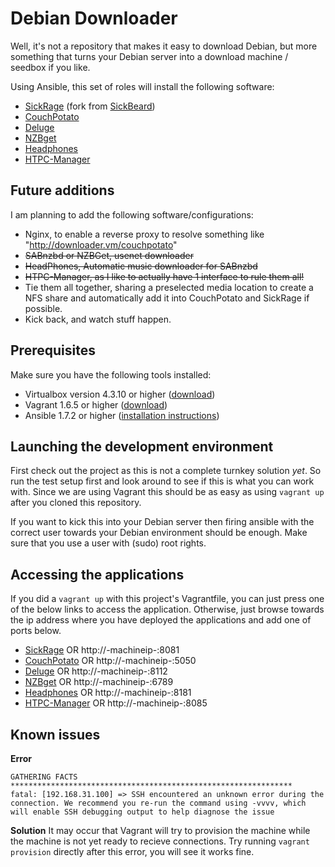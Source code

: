 Debian Downloader
===================
Well, it's not a repository that makes it easy to download Debian, but more something that turns your Debian server into a download machine / seedbox if you like.

Using Ansible, this set of roles will install the following software:

 - [SickRage](https://github.com/SiCKRAGETV/SickRage) (fork from [SickBeard](http://sickbeard.com/))
 - [CouchPotato](https://couchpota.to/)
 - [Deluge](http://deluge-torrent.org/)
 - [NZBget](http://nzbget.net/)
 - [Headphones](https://github.com/rembo10/headphones)
 - [HTPC-Manager](http://htpc.io/)

Future additions
----------------
I am planning to add the following software/configurations:

 - Nginx, to enable a reverse proxy to resolve something like "http://downloader.vm/couchpotato"
 - ~~SABnzbd or NZBGet, usenet downloader~~
 - ~~HeadPhones, Automatic music downloader for SABnzbd~~
 - ~~HTPC-Manager, as I like to actually have 1 interface to rule them all!~~
 - Tie them all together, sharing a preselected media location to create a NFS share and automatically add it into CouchPotato and SickRage if possible.
 - Kick back, and watch stuff happen.

Prerequisites
-
Make sure you have the following tools installed:

 - Virtualbox version 4.3.10 or higher ([download](https://www.virtualbox.org/wiki/Downloads))
 - Vagrant 1.6.5 or higher ([download](https://www.vagrantup.com/downloads.html))
 - Ansible 1.7.2 or higher ([installation instructions](http://docs.ansible.com/intro_installation.html))

Launching the development environment
-------
First check out the project as this is not a complete turnkey solution *yet*. So run the test setup first and look around to see if this is what you can work with. Since we are using Vagrant this should be as easy as using `vagrant up` after you cloned this repository.

If you want to kick this into your Debian server then firing ansible with the correct user towards your Debian environment should be enough.
Make sure that you use a user with (sudo) root rights. 

Accessing the applications
--------------------------
If you did a `vagrant up` with this project's Vagrantfile, you can just press one of the below links to access the application. Otherwise, just browse towards the ip address where you have deployed the applications and add one of ports below.

 - [SickRage](http://192.168.31.100:8081) OR http://-machineip-:8081
 - [CouchPotato](http://192.168.31.100:5050) OR http://-machineip-:5050
 - [Deluge](http://192.168.31.100:8112) OR http://-machineip-:8112
 - [NZBget](http://192.168.31.100:6789) OR http://-machineip-:6789
 - [Headphones](http://192.168.31.100:8181) OR http://-machineip-:8181
 - [HTPC-Manager](http://192.168.31.100:8085) OR http://-machineip-:8085

Known issues
-------

**Error**

    GATHERING FACTS *************************************************************** 
    fatal: [192.168.31.100] => SSH encountered an unknown error during the connection. We recommend you re-run the command using -vvvv, which will enable SSH debugging output to help diagnose the issue
**Solution**
It may occur that Vagrant will try to provision the machine while the machine is not yet ready to recieve connections. Try running `vagrant provision` directly after this error, you will see it works fine.